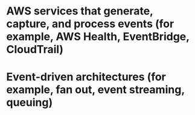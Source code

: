 # AWS services that generate, capture, and process events (for example, AWS Health, EventBridge, CloudTrail)

# Event-driven architectures (for example, fan out, event streaming, queuing)
